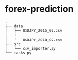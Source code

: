 # forex-prediction

```
.
├── data
│   ├── USDJPY_2015_01.csv
│   ︙
│   └── USDJPY_2018_05.csv
├── src
│   └── csv_importer.py
└── tasks.py
```
